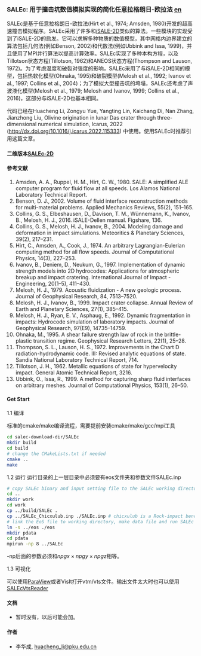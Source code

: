 ### SALEc: 用于撞击坑数值模拟实现的简化任意拉格朗日-欧拉法 [en](README_en.md)
SALEc是基于任意拉格朗日-欧拉法(Hirt et al., 1974; Amsden, 1980)开发的超高速撞击模拟程序。SALEc采用了许多和[iSALE-2D](https://isale-code.github.io/)类似的算法。一些模块的实现受到了iSALE-2D的启发。它可以求解多种物质的数值模型，其中网格内边界建立的算法包括几何法(例如Benson, 2002)和代数法(例如Ubbink and Issa, 1999)，并且使用了MPI并行算法以提高计算效率。SALEc实现了多种本构方程，以及Tillotson状态方程(Tillotson, 1962)和ANEOS状态方程(Thompson and Lauson, 1972)。为了考虑温度和破裂对强度的影响，SALEc采用了与iSALE-2D相同的模型，包括热软化模型(Ohnaka, 1995)和破裂模型(Melosh et al., 1992; Ivanov et al., 1997; Collins et al., 2004)；为了模拟大型撞击坑的垮塌，SALEc还考虑了声波液化模型(Melosh et al., 1979; Melosh and Ivanov, 1999; Collins et al., 2016)，这部分与iSALE-2D也基本相同。

代码已经在Huacheng Li, Zongyu Yue, Yangting Lin, Kaichang Di, Nan Zhang, Jianzhong Liu, Olivine origination in lunar Das crater through three-dimensional numerical simulation, Icarus, 2022 (http://dx.doi.org/10.1016/j.icarus.2022.115333) 中使用。使用SALEc时推荐引用这篇文章。

#### 二维版本[SALEc-2D]([huachengli/SALEc-2D-public](https://github.com/huachengli/SALEc-2D-public))

#### 参考文献
1. Amsden, A. A., Ruppel, H. M., Hirt, C. W., 1980. SALE: A simplified ALE computer program for fluid flow at all speeds. Los Alamos National Laboratory Technical Report.
2. Benson, D. J., 2002. Volume of fluid interface reconstruction methods for multi-material problems. Applied Mechanics Reviews, 55(2), 151–165.
3. Collins, G. S., Elbeshausen, D., Davison, T. M., Wünnemann, K., Ivanov, B., Melosh, H. J., 2016. iSALE-Dellen manual. Figshare, 136.
4. Collins, G. S., Melosh, H. J., Ivanov, B., 2004. Modeling damage and deformation in impact simulations. Meteoritics & Planetary Sciences, 39(2), 217–231.
5. Hirt, C., Amsden, A., Cook, J., 1974. An arbitrary Lagrangian-Eulerian computing method for all flow speeds. Journal of Computational Physics, 14(3), 227–253.
6. Ivanov, B., Deniem, D., Neukum, G., 1997. Implementation of dynamic strength models into 2D hydrocodes: Applications for atmospheric breakup and impact cratering. International Journal of Impact - Engineering, 20(1–5), 411–430.
7. Melosh, H. J., 1979. Acoustic fluidization - A new geologic process. Journal of Geophysical Research, 84, 7513–7520.
8. Melosh, H. J., Ivanov, B., 1999. Impact crater collapse. Annual Review of Earth and Planetary Sciences, 27(1), 385–415.
9. Melosh, H. J., Ryan, E. V., Asphaug, E., 1992. Dynamic fragmentation in impacts: Hydrocode simulation of laboratory impacts. Journal of Geophysical Research, 97(E9), 14735–14759.
10. Ohnaka, M., 1995. A shear failure strength law of rock in the brittle-plastic transition regime. Geophysical Research Letters, 22(1), 25–28.
11. Thompson, S. L., Lauson, H. S., 1972. Improvements in the Chart D radiation-hydrodynamic code. III: Revised analytic equations of state. Sandia National Laboratory Technical Report, 714.
12. Tillotson, J. H., 1962. Metallic equations of state for hypervelocity impact. General Atomic Technical Report, 3216.
13. Ubbink, O., Issa, R., 1999. A method for capturing sharp fluid interfaces on arbitrary meshes. Journal of Computational Physics, 153(1), 26–50.

#### Get Start

1.1 编译

标准的cmake/make编译流程，需要提前安装cmake/make/gcc/mpi工具

```bash
cd salec-download-dir/SALEc
mkdir build
cd build
# change the CMakeLists.txt if needed
cmake ..
make

```

1.2 运行
运行目录的上一层目录中必须要有eos文件夹和参数文件SALEc.inp

```bash
# copy SALEc binary and input setting file to the SALEc working directory(salec-download-dir/SALEc/work/.)
cd ..
mkdir work
cd work
cp ../build/SALEc .
cp ../SALEc_Chicxulub.inp ./SALEc.inp # chicxulub is a Rock-impact benchmark
# link the EoS file to working directory, make data file and run SALEc
ln -s ../eos ./eos
mkdir pdata
cd pdata
mpirun -np 8 ../SALEc
```
-np后面的参数必须和$npgx\times npgy\times npgz$相等。

1.3 可视化

可以使用[ParaView](https://www.paraview.org/)或者VisIt打开vtm/vts文件。输出文件太大时也可以使用[SALEcVtsReader](https://github.com/huachengli/SALEcVtsReader)

#### 文档

- 暂时没有，以后可能会加。

#### 作者

- 李华成, huacheng_li@pku.edu.cn
